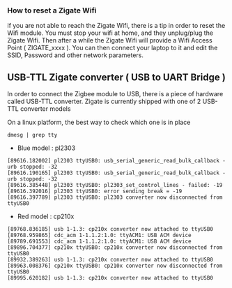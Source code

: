 
### How to reset a Zigate Wifi
if you are not able to reach the Zigate Wifi, there is a tip in order to reset the Wifi module.
You must stop your wifi at home, and they unplug/plug the Zigate Wifi. Then after a while the Zigate Wifi will provide a Wifi Access Point ( ZIGATE_xxxx ). You can then connect your laptop to it and edit the SSID, Password and other network parameters.

## USB-TTL Zigate converter ( USB to UART Bridge )

In order to connect the Zigbee module to USB, there is a piece of hardware called USB-TTL converter. Zigate is currently shipped with one of 2 USB-TTL converter models

On a linux platform, the best way to check which one is in place

```
dmesg | grep tty
```
* Blue model : pl2303


```
[89616.182002] pl2303 ttyUSB0: usb_serial_generic_read_bulk_callback - urb stopped: -32
[89616.190165] pl2303 ttyUSB0: usb_serial_generic_read_bulk_callback - urb stopped: -32
[89616.385448] pl2303 ttyUSB0: pl2303_set_control_lines - failed: -19
[89616.392016] pl2303 ttyUSB0: error sending break = -19
[89616.397789] pl2303 ttyUSB0: pl2303 converter now disconnected from ttyUSB0
```

* Red model : cp210x


```
[89768.836185] usb 1-1.3: cp210x converter now attached to ttyUSB0
[89768.959865] cdc_acm 1-1.1.2:1.0: ttyACM1: USB ACM device
[89789.691553] cdc_acm 1-1.1.2:1.0: ttyACM1: USB ACM device
[89896.704377] cp210x ttyUSB0: cp210x converter now disconnected from ttyUSB0
[89932.389263] usb 1-1.3: cp210x converter now attached to ttyUSB0
[89963.008376] cp210x ttyUSB0: cp210x converter now disconnected from ttyUSB0
[89995.620182] usb 1-1.3: cp210x converter now attached to ttyUSB0
```
